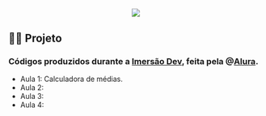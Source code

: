<h1 align='center'>
<img src="https://imersao.dev/assets/img/logo-imersao-dev-desktop.1616501197.svg"></h1>

## 👩‍💻 Projeto

### Códigos produzidos durante a [Imersão Dev](imersão.dev), feita pela @[Alura](https://alura.com.br/).

- Aula 1: Calculadora de médias.
- Aula 2:
- Aula 3:
- Aula 4:
